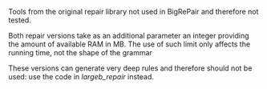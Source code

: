Tools from the original repair library not used in BigRePair and therefore not tested. 

Both repair versions take as an additional parameter an integer providing the amount of available RAM in MB. The use of such limit only affects the running time, not the shape of the grammar

These versions can generate very deep rules and therefore should not be used: use the code in *largeb_repair* instead. 



